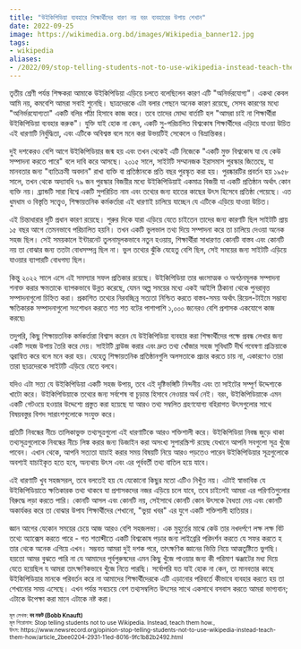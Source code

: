 ```yaml
---
title: "উইকিপিডিয়া ব্যবহারে শিক্ষার্থীদের বারণ নয় বরং ব্যবহারের উপায় শেখান"
date: 2022-09-25
image: https://wikimedia.org.bd/images/Wikipedia_banner12.jpg
tags: 
- wikipedia
aliases:
- /2022/09/stop-telling-students-not-to-use-wikipedia-instead-teach-them-how.html
---
```


তৃতীয় শ্রেণী পর্যন্ত শিক্ষকরা আমাকে উইকিপিডিয়া এড়িয়ে চলতে বলেছিলেন কারণ এটি "অনির্ভরযোগ্য"। একথা কেবল আমি নয়, কমবেশি
আমরা সবাই শুনেছি। ছাত্রদেরকে এটা বলার পেছনে অনেক কারণ রয়েছে, সেসব কারণের মধ্যে "অনির্ভরযোগ্যতা" একটি বলির পাঁঠা হিসাবে
কাজ করে। তবে তাদের মোদ্দা বার্তাটি হল "আমরা চাই না শিক্ষার্থীরা উইকিপিডিয়া ব্যবহার করুক"। যুক্তি যাই হোক না কেন, একটি
সু-পরিচালিত বিশ্বকোষ শিক্ষার্থীদের এড়িয়ে যাওয়া উচিত এই ধারণাটি নির্বুদ্ধিতা, এবং এটিকে অবিশ্বস্ত বলে মনে করা
উভয়টিই সেকেলে ও বিভ্রান্তিকর।

দুই দশকেরও বেশি আগে উইকিপিডিয়ার জন্ম হয় এবং তখন থেকেই এটি নিজেকে "একটি মুক্ত বিশ্বকোষ যা যে কেউ সম্পাদনা করতে পারে"
  বলে দাবি করে আসছে। ২০১৫ সালে, সাইটটি সম্মানজক ইরাসমাস পুরস্কার জিতেছে, যা মানবতার জন্য "ব্যতিক্রমী অবদান" রাখা ব্যক্তি
  বা প্রতিষ্ঠানকে প্রতি বছর পুরস্কৃত করা হয়। পুরষ্কারটির প্রবর্তন হয় ১৯৫৮ সালে, তখন থেকে অদ্যাবধি ৭৯ জন পুরস্কার বিজয়ীর
  মধ্যে উইকিপিডিয়াই একমাত্র বিজয়ী যা একটি প্রতিষ্ঠান অর্থাৎ কোন ব্যক্তি নয়। ব্র্যান্ডটি সারা বিশ্বে একটি সুপরিচিত নাম
  এবং তথ্যের জন্য হাতের কাছের উৎস হিসেবে প্রতিষ্ঠা পেয়েছে। এত ধুমধাম ও বিস্তৃতি সত্ত্বেও, শিক্ষায়তনিক কর্মকর্তারা এই
  ধারণাই চালিয়ে যাচ্ছেন যে এটিকে এড়িয়ে যাওয়া উচিত।
  
এই চিন্তাধারার দুটি প্রধান কারণ রয়েছে। শুরুর দিকে যারা এড়িয়ে যেতে চাইতেন তাদের জন্য কারণটি ছিল সাইটটি প্রায় ১৫ বছর
  আগে তেমনভাবে পরিচালিত হয়নি। তখন একটি ভুলভাল তথ্য দিয়ে সম্পাদনা করে তা চালিয়ে দেওয়া অনেক সহজ ছিল। সেই সময়কালে
  ইন্টারনেট তুলনামূলকভাবে নতুন হওয়ায়, শিক্ষার্থীরা সাধারণত কোনটি বাস্তব এবং কোনটি নয় তা বোঝার জন্য ততটা বোধসম্পন্ন
  ছিল না। ভুল তথ্যের ঝুঁকি যেহেতু বেশি ছিল, সেই সময়ের জন্য সাইটটি এড়িয়ে যাওয়ার ব্যাপারটি বোধগম্য ছিল।
  
কিন্তু ২০২২ সালে এসে এই সমস্যার সফল প্রতিকার রয়েছে। উইকিপিডিয়া তার ধ্বংসাত্মক ও অগঠনমূলক সম্পাদনা শনাক্ত করার
  ক্ষমতাকে ব্যাপকভাবে উন্নত করেছে, যেমন অল্প সময়ের মধ্যে একই আইপি ঠিকানা থেকে পুনরাবৃত্ত সম্পাদনাগুলো চিহ্নিত করা।
  প্রকাশিত তথ্যের নিরবচ্ছিন্ন সত্যতা নিশ্চিত করতে বাস্তব-সময় অর্থাৎ রিয়েল-টাইমে সম্ভাব্য ক্ষতিকারক সম্পাদনাগুলো সংশোধন
  করতে শত শত বটের পাশাপাশি ১,০০০ জনেরও বেশি প্রশাসক একযোগে কাজ করছে৷

তদুপরি, কিছু শিক্ষায়তনিক কর্মকর্তারা বিশ্বাস করেন যে উইকিপিডিয়া ব্যবহার করা শিক্ষার্থীদের পক্ষে প্রবন্ধ লেখার জন্য
  একটি সহজ উপায় তৈরি করে দেয়। সাইটটি ব্রাউজ করার এবং দ্রুত তথ্য খোঁজার সহজ সুবিধাটি দীর্ঘ গবেষণা প্রক্রিয়াকে
  ত্বরান্বিত করে বলে মনে করা হয়। যেহেতু শিক্ষায়তনিক প্রতিষ্ঠানগুলি অলসতাকে প্রচার করতে চায় না, একারণেও তারা তারা
  ছাত্রদেরকে সাইটটি এড়িয়ে যেতে বলবে।
  
যদিও এটা সত্য যে উইকিপিডিয়া একটি সহজ উপায়, তবে এই দৃষ্টিভঙ্গিটি নিন্দনীয় এবং তা সাইটের সম্পূর্ণ উদ্দেশ্যকে খাটো
  করে। উইকিপিডিয়াকে তথ্যের জন্য সর্বশেষ বা চূড়ান্ত হিসাবে নেওয়ার অর্থ নেই। বরং, উইকিপিডিয়াকে এমন একটি গেটওয়ে হওয়ার
  উদ্দেশ্যে প্রস্তুত করা হয়েছে যা আরও তথ্য সম্বলিত গ্রহণযোগ্য বহিরাগত উৎসগুলোর সাথে বিষয়বস্তুর বিশদ সারাংশগুলোকে
  সংযুক্ত করে।

প্রতিটি নিবন্ধের নীচে তালিকাভুক্ত তথ্যসূত্রগুলো এই ধারণাটিকে আরও শক্তিশালী করে। উইকিপিডিয়া নিবন্ধ জুড়ে থাকা তথ্যসূত্রগুলোকে নিবন্ধের নীচে লিঙ্ক করার জন্য ডিজাইন করা অসংখ্য সুপারস্ক্রিপ্ট রয়েছ যেখানে আপনি সবগুলো সূত্র খুঁজে পাবেন। এখান থেকে, আপনি সত্যতা যাচাই করার সময় বিষয়টি নিয়ে আরও পড়তেও পারেন উইকিপিডিয়ার সূত্রগুলোকে অবশ্যই যাচাইকৃত হতে হবে, অন্যথায় উৎস এবং এর পূর্ববর্তী তথ্য বাতিল হয়ে যাবে।

এই ধারণাটি খুব সহজসরল, তবে বলতেই হয় যে যেকোনো কিছুর মতো এটিও নিখুঁত নয়। এটাই স্বাভাবিক যে উইকিপিডিয়াতে ক্ষতিকারক তথ্য থাকবে যা প্রশাসকদের নজর এড়িয়ে চলে যাবে, তবে চাইলেই আমরা এর পরিণতিগুলোর বিরুদ্ধে লড়া করতে পারি। কোনটি আসল এবং কোনটি নয়, সেইসাথে কোনটি কোন উৎসকে বৈধতা দেয় এবং কোনটি অকার্যকর করে তা বোঝার উপায শিক্ষার্থীদের শেখানো, "ভুয়া খবর" এর যুগে একটি শক্তিশালী হাতিয়ার।

জ্ঞান আগের যেকোন সময়ের চেয়ে আজ আরও বেশি সহজলভ্য। এক মুহুর্তের মাঝে কেউ তার নখদর্পণে লক্ষ লক্ষ বিট তথ্যে অ্যাক্সেস করতে পারে - গত শতাব্দীতে একটি বিশ্বকোষ পড়ার জন্য লাইব্রেরি পরিদর্শন করতে যে সফর করতে হ তার থেকে অনেক এগিয়ে এখন। সম্ভবত আমরা দুই দশক পরে, তাৎক্ষণিক জ্ঞানের ভিত্তি নিয়ে আত্মতুষ্টিতে ভুগছি। হয়তো আমর বুঝতে পারি না যে আমাদের পূর্বপুরুষদের এমন কিছু খুঁজে পাওয়ার জন্য কী পরিমাণ ঝঞ্জাটের মধ্য দিয়ে যেতে হয়েছিল য আমরা তাৎক্ষণিকভাবে খুঁজে নিতে পারছি। সর্বোপরি যত যাই হোক না কেন, তা মানবতার কাছে উইকিপিডিয়ার মানকে পরিবর্তন করে না আমাদের শিক্ষার্থীদেরকে এটি এড়ানোর পরিবর্তে কীভাবে ব্যবহার করতে হয় তা শেখানোর সময় এসেছে। এখন পর্যন্ত সবচেয়ে বেশ তথ্যসম্বলিত উৎসের সাথে একসাথে বসবাস করতে আমরা  ভাগ্যবান; এটাকে উপেক্ষা করা মানে এটাকে নষ্ট করা।


<div style="text-align: left;"><span style="font-size: x-small;">মূল লেখক:<b> বব নফট (Bobb Knauft) </b><br />মূল
    শিরোনাম: Stop telling students not to use Wikipedia. Instead, teach them how.,<br />উৎস: 
    https://www.newsrecord.org/opinion-stop-telling-students-not-to-use-wikipedia-instead-teach-them-how/article_2bee0204-2931-11ed-8016-9fc1b82b2492.html</span><br />
</div>